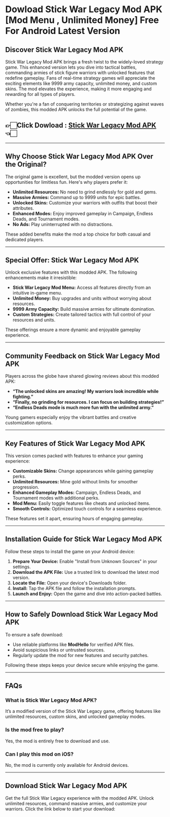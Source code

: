 # Dowload Stick War Legacy Mod APK [Mod Menu , Unlimited Money] Free For Android Latest Version

## Discover Stick War Legacy Mod APK  

Stick War Legacy Mod APK brings a fresh twist to the widely-loved strategy game. This enhanced version lets you dive into tactical battles, commanding armies of stick figure warriors with unlocked features that redefine gameplay. Fans of real-time strategy games will appreciate the exciting elements like 9999 army capacity, unlimited money, and custom skins. The mod elevates the experience, making it more engaging and rewarding for all types of players.  

Whether you're a fan of conquering territories or strategizing against waves of zombies, this modded APK unlocks the full potential of the game.  


## 👉🏻Click Dowload : [Stick War Legacy Mod APK](https://modhello.com/stick-war-legacy/)👈🏻
---

## Why Choose Stick War Legacy Mod APK Over the Original?  

The original game is excellent, but the modded version opens up opportunities for limitless fun. Here's why players prefer it:  

- **Unlimited Resources:** No need to grind endlessly for gold and gems.  
- **Massive Armies:** Command up to 9999 units for epic battles.  
- **Unlocked Skins:** Customize your warriors with outfits that boost their attributes.  
- **Enhanced Modes:** Enjoy improved gameplay in Campaign, Endless Deads, and Tournament modes.  
- **No Ads:** Play uninterrupted with no distractions.  

These added benefits make the mod a top choice for both casual and dedicated players.  

---

## Special Offer: Stick War Legacy Mod APK  

Unlock exclusive features with this modded APK. The following enhancements make it irresistible:  

- **Stick War Legacy Mod Menu:** Access all features directly from an intuitive in-game menu.  
- **Unlimited Money:** Buy upgrades and units without worrying about resources.  
- **9999 Army Capacity:** Build massive armies for ultimate domination.  
- **Custom Strategies:** Create tailored tactics with full control of your resources and units.  

These offerings ensure a more dynamic and enjoyable gameplay experience.  

---

## Community Feedback on Stick War Legacy Mod APK  

Players across the globe have shared glowing reviews about this modded APK:  

- **“The unlocked skins are amazing! My warriors look incredible while fighting.”**  
- **“Finally, no grinding for resources. I can focus on building strategies!”**  
- **“Endless Deads mode is much more fun with the unlimited army.”**  

Young gamers especially enjoy the vibrant battles and creative customization options.  

---

## Key Features of Stick War Legacy Mod APK  

This version comes packed with features to enhance your gaming experience:  

- **Customizable Skins:** Change appearances while gaining gameplay perks.  
- **Unlimited Resources:** Mine gold without limits for smoother progression.  
- **Enhanced Gameplay Modes:** Campaign, Endless Deads, and Tournament modes with additional perks.  
- **Mod Menu:** Easily toggle features like cheats and unlocked items.  
- **Smooth Controls:** Optimized touch controls for a seamless experience.  

These features set it apart, ensuring hours of engaging gameplay.  

---

## Installation Guide for Stick War Legacy Mod APK  

Follow these steps to install the game on your Android device:  

1. **Prepare Your Device:** Enable "Install from Unknown Sources" in your settings.  
2. **Download the APK File:** Use a trusted link to download the latest mod version.  
3. **Locate the File:** Open your device's Downloads folder.  
4. **Install:** Tap the APK file and follow the installation prompts.  
5. **Launch and Enjoy:** Open the game and dive into action-packed battles.  

---

## How to Safely Download Stick War Legacy Mod APK  

To ensure a safe download:  

- Use reliable platforms like **ModHello** for verified APK files.  
- Avoid suspicious links or untrusted sources.  
- Regularly update the mod for new features and security patches.  

Following these steps keeps your device secure while enjoying the game.  

---

## FAQs  

### What is Stick War Legacy Mod APK?  
It’s a modified version of the Stick War Legacy game, offering features like unlimited resources, custom skins, and unlocked gameplay modes.  

### Is the mod free to play?  
Yes, the mod is entirely free to download and use.  

### Can I play this mod on iOS?  
No, the mod is currently only available for Android devices.  

---

## Download Stick War Legacy Mod APK  

Get the full Stick War Legacy experience with the modded APK. Unlock unlimited resources, command massive armies, and customize your warriors. Click the link below to start your download:  

